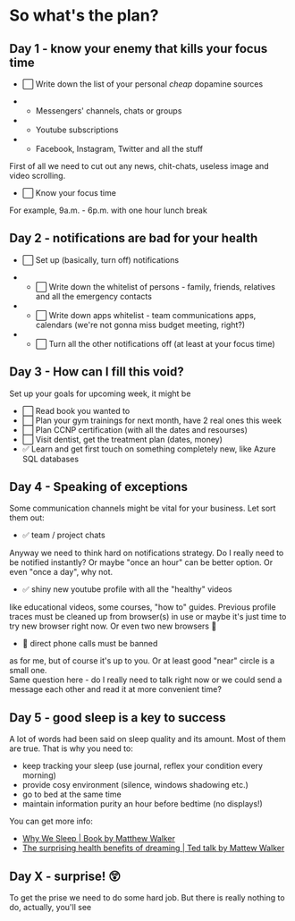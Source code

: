 # So what's the plan?

## Day 1 - know your enemy that kills your focus time

- ⬜️ Write down the list of your personal _cheap_ dopamine sources

- - Messengers' channels, chats or groups
- - Youtube subscriptions
- - Facebook, Instagram, Twitter and all the stuff

First of all we need to cut out any news, chit-chats, useless image and video scrolling.

- ⬜️ Know your focus time

For example, 9a.m. - 6p.m. with one hour lunch break

## Day 2 - notifications are bad for your health

- ⬜️ Set up (basically, turn off) notifications

- - ⬜️ Write down the whitelist of persons - family, friends, relatives and all the emergency contacts
- - ⬜️ Write down apps whitelist - team communications apps, calendars (we're not gonna miss budget meeting, right?)
- - ⬜️ Turn all the other notifications off (at least at your focus time)

## Day 3 - How can I fill this void?

Set up your goals for upcoming week, it might be

- ⬜️ Read book you wanted to
- ⬜️ Plan your gym trainings for next month, have 2 real ones this week
- ⬜️ Plan CCNP certification (with all the dates and resourses)
- ⬜️ Visit dentist, get the treatment plan (dates, money)
- ✅ Learn and get first touch on something completely new, like Azure SQL databases

## Day 4 - Speaking of exceptions

Some communication channels might be vital for your business. Let sort them out:

- ✅ team / project chats

Anyway we need to think hard on notifications strategy. Do I really need to be notified instantly? Or maybe "once an hour" can be better option. Or even "once a day", why not.

- ✅ shiny new youtube profile with all the "healthy" videos

like educational videos, some courses, "how to" guides. Previous profile traces must be cleaned up from browser(s) in use or maybe it's just time to try new browser right now. Or even two new browsers 🧐

- 📵 direct phone calls must be banned

as for me, but of course it's up to you. Or at least good "near" circle is a small one.   
Same question here - do I really need to talk right now or we could send a message each other and read it at more convenient time?

## Day 5 - good sleep is a key to success

A lot of words had been said on sleep quality and its amount. Most of them are true. That is why you need to:
- keep tracking your sleep (use journal, reflex your condition every morning)
- provide cosy environment (silence, windows shadowing etc.)
- go to bed at the same time
- maintain information purity an hour before bedtime (no displays!)

You can get more info:
- [Why We Sleep | Book by Matthew Walker](https://www.simonandschuster.com/books/Why-We-Sleep/Matthew-Walker/9781501144325)
- [The surprising health benefits of dreaming | Ted talk by Mattew Walker](https://www.ted.com/talks/matt_walker_the_surprising_health_benefits_of_dreaming)

## Day X - surprise! 😲

To get the prise we need to do some hard job. But there is really nothing to do, actually, you'll see


